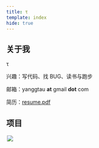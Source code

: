 ```yaml
---
title: τ
template: index
hide: true
---
```


## 关于我

τ

兴趣：写代码、找 BUG、读书与跑步

邮箱：yanggtau **at** gmail **dot** com

简历：[resume.pdf](pictures/resume-zh_CN.pdf)

## 项目

<a href="https://github.com/yangtau/hedgehog"><img style="margin:2px" src="https://gh-card.dev/repos/yangtau/hedgehog.svg"></a>


